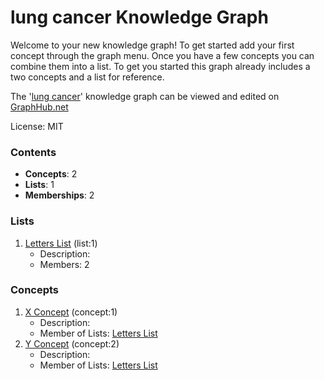 # lung cancer Knowledge Graph

Welcome to your new knowledge graph! To get started add your first concept through the graph menu. Once you have a few concepts you can combine them into a list. To get you started this graph already includes a two concepts and a list for reference.

The '[lung cancer](https://graphhub.net/lung-cancer)' knowledge graph can be viewed and edited on [GraphHub.net](https://graphhub.net)

License: MIT
### Contents
- **Concepts**: 2
- **Lists**: 1
- **Memberships**: 2
### Lists
1. [Letters List](/lung-cancer/list/letters-list?id=1) (list:1)
   - Description: 
   - Members: 2
### Concepts
1. [X Concept](/lung-cancer/concept/x-concept?id=1) (concept:1)
   - Description: 
   - Member of Lists: [Letters List](/lung-cancer/list/letters-list?id=1)
1. [Y Concept](/lung-cancer/concept/y-concept?id=2) (concept:2)
   - Description: 
   - Member of Lists: [Letters List](/lung-cancer/list/letters-list?id=1)

